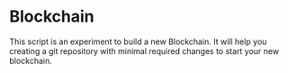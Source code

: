 # Blockchain
This script is an experiment to build a new Blockchain. It will help you creating a git repository with minimal required changes to start your new blockchain.
